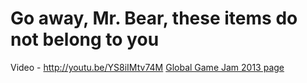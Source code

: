 # Go away, Mr. Bear, these items do not belong to you

Video - <http://youtu.be/YS8iIMtv74M>
[Global Game Jam 2013 page](http://globalgamejam.org/2013/go-away-mr-bear-these-items-do-not-belong-you)
